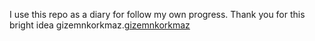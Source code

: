 I use this repo as a diary for follow my own progress.
Thank you for this bright idea gizemnkorkmaz.[gizemnkorkmaz](https://github.com/gizemnkorkmaz/)


